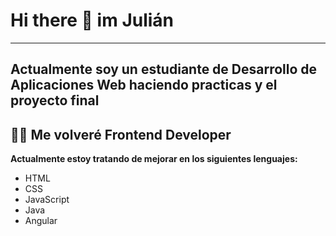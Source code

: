 # Hi there 👋 im Julián
_______________________________________________________________________________________________________________

## Actualmente soy un estudiante de Desarrollo de Aplicaciones Web haciendo practicas y el proyecto final

## 💪🏻 Me volveré Frontend Developer

**Actualmente estoy tratando de mejorar en los siguientes lenguajes:**
- HTML
- CSS
- JavaScript
- Java
- Angular



<!--
**jchabu/jchabu** is a ✨ _special_ ✨ repository because its `README.md` (this file) appears on your GitHub profile.

Here are some ideas to get you started:

- 🔭 I’m currently working on ...
- 🌱 I’m currently learning ...
- 👯 I’m looking to collaborate on ...
- 🤔 I’m looking for help with ...
- 💬 Ask me about ...
- 📫 How to reach me: ...
- 😄 Pronouns: ...
- ⚡ Fun fact: ...
-->
